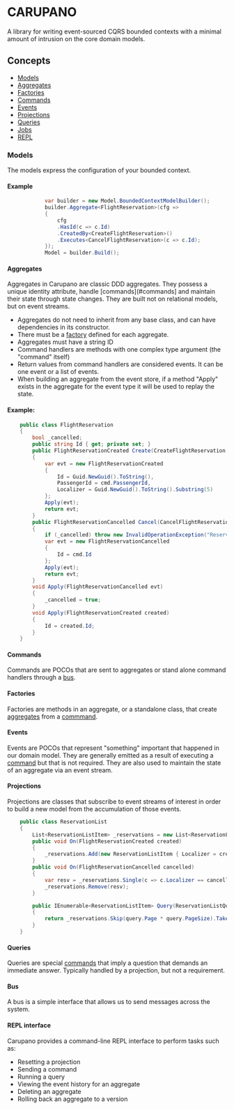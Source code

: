 # CARUPANO
A library for writing event-sourced CQRS bounded contexts with a minimal amount of intrusion on the core domain models.
 
 ## Concepts
 
 - [Models](#models)
 - [Aggregates](#aggregates)
 - [Factories](#factories)
 - [Commands](#commands)
 - [Events](#commands)
 - [Projections](#projections)
 - [Queries](#queries)
 - [Jobs](#jobs)
 - [REPL](#repl)
 
### Models
The models express the configuration of your bounded context. 
 
#### Example
```cs
            var builder = new Model.BoundedContextModelBuilder();
            builder.Aggregate<FlightReservation>(cfg =>
            {
                cfg
                .HasId(c => c.Id)
                .CreatedBy<CreateFlightReservation>()
                .Executes<CancelFlightReservation>(c => c.Id);
            });
            Model = builder.Build();
 ```       
 
#### Aggregates
Aggregates in Carupano are classic DDD aggregates. They possess a unique identity attribute, handle [commands](#commands] and maintain their state through state changes. They are built not on relational models, but on event streams.

- Aggregates do not need to inherit from any base class, and can have dependencies in its constructor.
- There must be a [factory](#factories) defined for each aggregate.
- Aggregates must have a string ID
- Command handlers are methods with one complex type argument (the "command" itself)
- Return values from command handlers are considered events. It can be one event or a list of events.
- When building an aggregate from the event store, if a method "Apply" exists in the aggregate for the event type it will be used to replay the state.

#### Example:
```cs
    public class FlightReservation
    {
        bool _cancelled;
        public string Id { get; private set; }
        public FlightReservationCreated Create(CreateFlightReservation cmd)
        {
            var evt = new FlightReservationCreated
            {
                Id = Guid.NewGuid().ToString(),
                PassengerId = cmd.PassengerId,
                Localizer = Guid.NewGuid().ToString().Substring(5)
            };
            Apply(evt);
            return evt;
        }
        public FlightReservationCancelled Cancel(CancelFlightReservation cmd)
        {
            if (_cancelled) throw new InvalidOperationException("Reservation already cancelled");
            var evt = new FlightReservationCancelled
            {
                Id = cmd.Id
            };
            Apply(evt);
            return evt;
        }
        void Apply(FlightReservationCancelled evt)
        {
            _cancelled = true;
        }
        void Apply(FlightReservationCreated created)
        {
            Id = created.Id;
        }
    }
   ```
   
#### Commands
Commands are POCOs that are sent to aggregates or stand alone command handlers through a [bus](#bus).

#### Factories
Factories are methods in an aggregate, or a standalone class, that create [aggregates](#aggregates) from a [commmand](#command).

#### Events
Events are POCOs that represent "something" important that happened in our domain model. They are generally emitted as a result of executing a [command](#commands) but that is not required. They are also used to maintain the state of an aggregate via an event stream.

#### Projections
Projections are classes that subscribe to event streams of interest in order to build a new model from the accumulation of those events.
```cs
    public class ReservationList
    {
        List<ReservationListItem> _reservations = new List<ReservationListItem>();
        public void On(FlightReservationCreated created)
        {
            _reservations.Add(new ReservationListItem { Localizer = created.Localizer, FlightId = created.Localizer });
        }
        public void On(FlightReservationCancelled cancelled)
        {
            var resv = _reservations.Single(c => c.Localizer == cancelled.Localizer);
            _reservations.Remove(resv);
        }

        public IEnumerable<ReservationListItem> Query(ReservationListQuery query)
        {
            return _reservations.Skip(query.Page * query.PageSize).Take(query.PageSize).Where(c => c.Localizer.Contains(query.Localizer);
        }
    }

```
#### Queries
Queries are special [commands](#commands) that imply a question that demands an immediate answer. Typically handled by a projection, but not a requirement.

#### Bus
A bus is a simple interface that allows us to send messages across the system.

#### REPL interface
Carupano provides a command-line REPL interface to perform tasks such as:

 - Resetting a projection
 - Sending a command
 - Running a query
 - Viewing the event history for an aggregate
 - Deleting an aggregate
 - Rolling back an aggregate to a version
